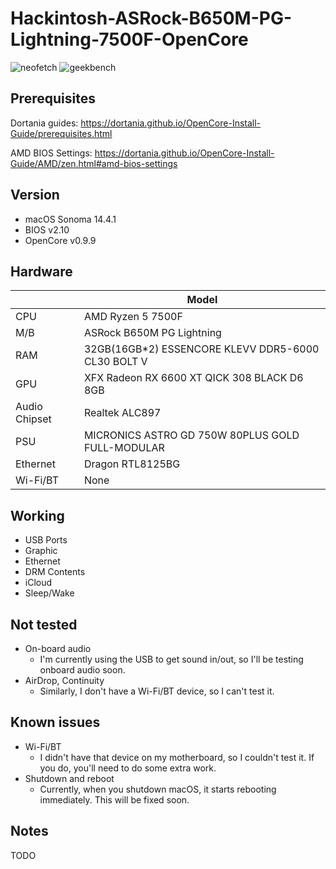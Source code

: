 # Hackintosh-ASRock-B650M-PG-Lightning-7500F-OpenCore

![neofetch](https://github.com/edoko/Hackintosh-ASRock-B650M-PG-Lightning-7500F-OpenCore/assets/1365682/c0bd2aa7-451c-43ed-8315-147515c77240)
![geekbench](https://github.com/edoko/Hackintosh-ASRock-B650M-PG-Lightning-7500F-OpenCore/assets/1365682/99269ad1-db5a-4ed2-9646-acf64522ea32)


## Prerequisites
Dortania guides: https://dortania.github.io/OpenCore-Install-Guide/prerequisites.html

AMD BIOS Settings: https://dortania.github.io/OpenCore-Install-Guide/AMD/zen.html#amd-bios-settings


## Version
- macOS Sonoma 14.4.1
- BIOS v2.10
- OpenCore v0.9.9


## Hardware

|     |   Model   |
|-----|----------|
| CPU | AMD Ryzen 5 7500F |
| M/B | ASRock B650M PG Lightning |
| RAM | 32GB(16GB*2) ESSENCORE KLEVV DDR5-6000 CL30 BOLT V |
| GPU | XFX Radeon RX 6600 XT QICK 308 BLACK D6 8GB |
| Audio Chipset | Realtek ALC897 |
| PSU | MICRONICS ASTRO GD 750W 80PLUS GOLD FULL-MODULAR |
| Ethernet | Dragon RTL8125BG |
| Wi-Fi/BT | None |


## Working
- USB Ports
- Graphic
- Ethernet
- DRM Contents
- iCloud
- Sleep/Wake


## Not tested
- On-board audio
  - I'm currently using the USB to get sound in/out, so I'll be testing onboard audio soon.
- AirDrop, Continuity
  - Similarly, I don't have a Wi-Fi/BT device, so I can't test it.


## Known issues
- Wi-Fi/BT
  - I didn't have that device on my motherboard, so I couldn't test it. If you do, you'll need to do some extra work.
- Shutdown and reboot
  - Currently, when you shutdown macOS, it starts rebooting immediately. This will be fixed soon.


## Notes
TODO
